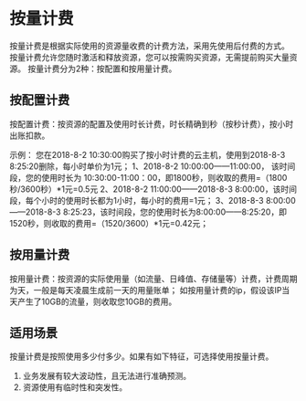# 按量计费

按量计费是根据实际使用的资源量收费的计费方法，采用先使用后付费的方式。
按量计费允许您随时激活和释放资源，您可以按需购买资源，无需提前购买大量资源。
按量计费分为2种：按配置和按用量计费。

## 按配置计费
按配置计费：按资源的配置及使用时长计费，时长精确到秒（按秒计费），按小时出账扣款。

示例：
您在2018-8-2 10:30:00购买了按小时计费的云主机，使用到2018-8-3 8:25:20删除，每小时单价为1元；
1、2018-8-2 10:00:00——11:00:00， 该时间段，您的使用时长为 10:30:00-11:00：00，即1800秒，则收取的费用=（1800秒/3600秒）*1元=0.5元
2、2018-8-2 11:00:00——2018-8-3 8:00:00，该时间段，每个小时的使用时长都为1小时，每小时的费用=1元；
3、2018-8-3 8:00:00——2018-8-3 8:25:23，该时间段，您的使用时长为8:00:00——8:25:20，即1520秒，则收取的费用=（1520/3600）*1元=0.42元；

## 按用量计费
按用量计费：按资源的实际使用量（如流量、日峰值、存储量等）计费，计费周期为天，一般是每天凌晨生成前一天的用量账单；
如按用量计费的ip，假设该IP当天产生了10GB的流量，则收取您10GB的费用。

## 适用场景
按量计费是按照使用多少付多少。如果有如下特征，可选择使用按量计费。

 1. 业务发展有较大波动性，且无法进行准确预测。
 2. 资源使用有临时性和突发性。





